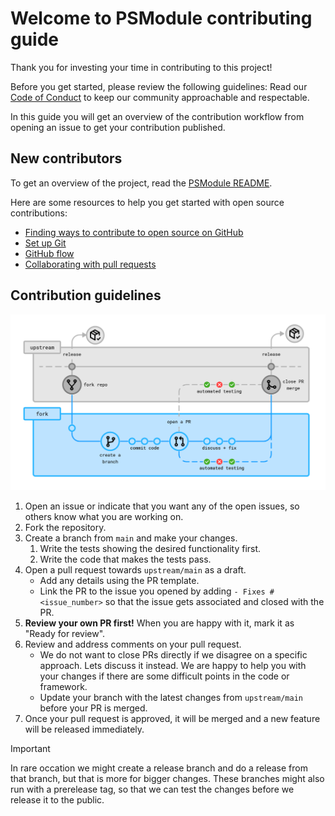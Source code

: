 <!--
    https://docs.github.com/en/communities/setting-up-your-project-for-healthy-contributions/setting-guidelines-for-repository-contributors
-->

# Welcome to PSModule contributing guide

Thank you for investing your time in contributing to this project!

Before you get started, please review the following guidelines:
Read our [Code of Conduct](./CODE_OF_CONDUCT.md) to keep our community approachable and respectable.

In this guide you will get an overview of the contribution workflow from opening an issue to get your contribution published.

## New contributors

To get an overview of the project, read the [PSModule README](../profile/README.md).

Here are some resources to help you get started with open source contributions:

- [Finding ways to contribute to open source on GitHub](https://docs.github.com/get-started/exploring-projects-on-github/finding-ways-to-contribute-to-open-source-on-github)
- [Set up Git](https://docs.github.com/get-started/quickstart/set-up-git)
- [GitHub flow](https://docs.github.com/get-started/quickstart/github-flow)
- [Collaborating with pull requests](https://docs.github.com/github/collaborating-with-pull-requests)

## Contribution guidelines

![Contributing flow](../profile/contributionflow.png)

1. Open an issue or indicate that you want any of the open issues, so others know what you are working on.
1. Fork the repository.
1. Create a branch from `main` and make your changes.
   1. Write the tests showing the desired functionality first.
   1. Write the code that makes the tests pass.
1. Open a pull request towards `upstream/main` as a draft.
   - Add any details using the PR template.
   - Link the PR to the issue you opened by adding `- Fixes #<issue_number>` so that the issue gets associated and closed with the PR.
1. **Review your own PR first!** When you are happy with it, mark it as "Ready for review".
1. Review and address comments on your pull request.
   - We do not want to close PRs directly if we disagree on a specific approach. Lets discuss it instead. We are happy to help you with your changes if there are some difficult points in the code or framework.
   - Update your branch with the latest changes from `upstream/main` before your PR is merged.
1. Once your pull request is approved, it will be merged and a new feature will be released immediately.

> [!IMPORTANT]
> In rare occation we might create a release branch and do a release from that branch, but that is more for bigger changes.
> These branches might also run with a prerelease tag, so that we can test the changes before we release it to the public.
